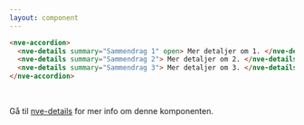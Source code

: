 ```yaml
---
layout: component
---
```


<CodeExamplePreview>

```html
<nve-accordion>
  <nve-details summary="Sammendrag 1" open> Mer detaljer om 1. </nve-details>
  <nve-details summary="Sammendrag 2"> Mer detaljer om 2. </nve-details>
  <nve-details summary="Sammendrag 3"> Mer detaljer om 3. </nve-details>
</nve-accordion>
```

</CodeExamplePreview>
<br/>

Gå til [nve-details](/components/nve-details) for mer info om denne komponenten.
